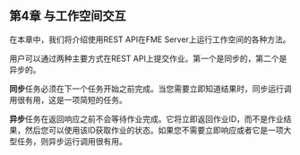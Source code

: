 ## 第4章 与工作空间交互

在本章中，我们将介绍使用REST API在FME Server上运行工作空间的各种方法。

用户可以通过两种主要方式在REST API上提交作业。第一个是同步的，第二个是异步的。

**同步**任务必须在下一个任务开始之前完成。当您需要立即知道结果时，同步运行调用很有用，这是一项简短的任务。

**异步**任务在返回响应之前不会等待作业完成。它将立即返回作业ID，而不是作业结果，然后您可以使用该ID获取作业的状态。如果您不需要立即响应或者它是一项大型任务，则异步运行调用很有用。
